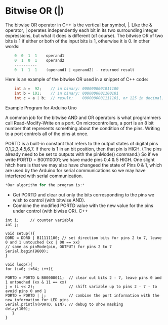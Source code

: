 # Bitwise OR (|)

The bitwise OR operator in C++ is the vertical bar symbol, |. Like the & operator, | operates independently each bit in its two surrounding integer expressions, but what it does is different (of course). The bitwise OR of two bits is 1 if either or both of the input bits is 1, otherwise it is 0. In other words:
```C++
    0  0  1  1    operand1
    0  1  0  1    operand2
    ----------
    0  1  1  1    (operand1 | operand2) - returned result
```
Here is an example of the bitwise OR used in a snippet of C++ code:
```C++
    int a =  92;    // in binary: 0000000001011100
    int b = 101;    // in binary: 0000000001100101
    int c = a | b;  // result:    0000000001111101, or 125 in decimal.
```
Example Program for Arduino Uno

A common job for the bitwise AND and OR operators is what programmers call Read-Modify-Write on a port. On microcontrollers, a port is an 8 bit number that represents something about the condition of the pins. Writing to a port controls all of the pins at once.

PORTD is a built-in constant that refers to the output states of digital pins 0,1,2,3,4,5,6,7. If there is 1 in an bit position, then that pin is HIGH. (The pins already need to be set to outputs with the pinMode() command.) So if we write PORTD = B00110001; we have made pins 0,4 & 5 HIGH. One slight hitch here is that we may also have changeed the state of Pins 0 & 1, which are used by the Arduino for serial communications so we may have interfered with serial communication.
```C++
*Our algorithm for the program is:*
```
* Get PORTD and clear out only the bits corresponding to the pins we wish to control (with bitwise AND).
* Combine the modified PORTD value with the new value for the pins under control (with biwise OR). C++

```
int i;     // counter variable
int j;

void setup(){
DDRD = DDRD | B11111100; // set direction bits for pins 2 to 7, leave 0 and 1 untouched (xx | 00 == xx)
// same as pinMode(pin, OUTPUT) for pins 2 to 7
Serial.begin(9600);
}

void loop(){
for (i=0; i<64; i++){

PORTD = PORTD & B00000011;  // clear out bits 2 - 7, leave pins 0 and 1 untouched (xx & 11 == xx)
j = (i << 2);               // shift variable up to pins 2 - 7 - to avoid pins 0 and 1
PORTD = PORTD | j;          // combine the port information with the new information for LED pins
Serial.println(PORTD, BIN); // debug to show masking
delay(100);
   }
}
```

